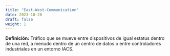 ```yaml
---
title: "East-West-Communication"
date: 2023-10-26
draft: false
weight: 1
---
```


**Definición:** Tráfico que se mueve entre dispositivos de igual estatus dentro de una red, a menudo dentro de un centro de datos o entre controladores industriales en un entorno IACS.
